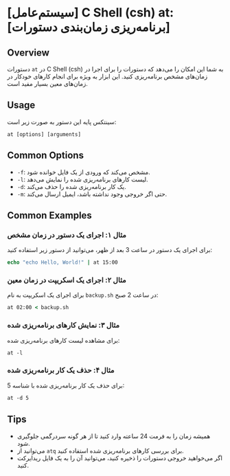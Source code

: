 # [سیستم‌عامل] C Shell (csh) at: [برنامه‌ریزی زمان‌بندی دستورات]

## Overview
دستورات `at` در C Shell (csh) به شما این امکان را می‌دهد که دستورات را برای اجرا در زمان‌های مشخص برنامه‌ریزی کنید. این ابزار به ویژه برای انجام کارهای خودکار در زمان‌های معین بسیار مفید است.

## Usage
سینتکس پایه این دستور به صورت زیر است:

```
at [options] [arguments]
```

## Common Options
- `-f`: مشخص می‌کند که ورودی از یک فایل خوانده شود.
- `-l`: لیست کارهای برنامه‌ریزی شده را نمایش می‌دهد.
- `-d`: یک کار برنامه‌ریزی شده را حذف می‌کند.
- `-m`: حتی اگر خروجی وجود نداشته باشد، ایمیل ارسال می‌کند.

## Common Examples
### مثال ۱: اجرای یک دستور در زمان مشخص
برای اجرای یک دستور در ساعت 3 بعد از ظهر، می‌توانید از دستور زیر استفاده کنید:

```csh
echo "echo Hello, World!" | at 15:00
```

### مثال ۲: اجرای یک اسکریپت در زمان معین
برای اجرای یک اسکریپت به نام `backup.sh` در ساعت 2 صبح:

```csh
at 02:00 < backup.sh
```

### مثال ۳: نمایش کارهای برنامه‌ریزی شده
برای مشاهده لیست کارهای برنامه‌ریزی شده:

```csh
at -l
```

### مثال ۴: حذف یک کار برنامه‌ریزی شده
برای حذف یک کار برنامه‌ریزی شده با شناسه 5:

```csh
at -d 5
```

## Tips
- همیشه زمان را به فرمت 24 ساعته وارد کنید تا از هر گونه سردرگمی جلوگیری شود.
- می‌توانید از `atq` برای بررسی کارهای برنامه‌ریزی شده استفاده کنید.
- اگر می‌خواهید خروجی دستورات را ذخیره کنید، می‌توانید آن را به یک فایل ریدایرکت کنید.
